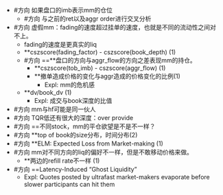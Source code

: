 - #方向 如果盘口的imb表示mm的仓位
	- #方向 与之前的ret以及aggr order进行交叉分析
- #方向 虚假mm：fading的速度超过挂单的速度，也就是不同的流动性之间对不上。
	- fading的速度是更真实的liq
	- **cszscore(fading_factor) - cszscore(book_depth) (1)
	- #方向 ==**盘口的方向与aggr_flow的方向之差表现mm的持仓。
		- **cszscore(tob_imb) - cszscore(aggr_flow) (1)
		- **撤单造成价格的变化与aggr造成的价格变化的比例(1)
			- Expl: mm的危机感
	- **dv/book_dv (1)
		- Expl: 成交与book深度的比值
- #方向 mm与hf可能是同一伙人
- #方向 TQR低还有很大的深度：over provide
- #方向 ==不同stock，mm的平仓欲望是不是不一样？
- #方向 **top of book的size分布，时间分布(2)
- #方向 **ELM: Expected Loss from Market-making (1)
- #方向 mm对不同方向的liq的偏好不一样，但是不敢移动价格来做。
	- **两边的refill rate不一样 (1)
- #方向 ==Latency-Induced “Ghost Liquidity”
	- Expl: Quotes posted by ultrafast market-makers evaporate before slower participants can hit them